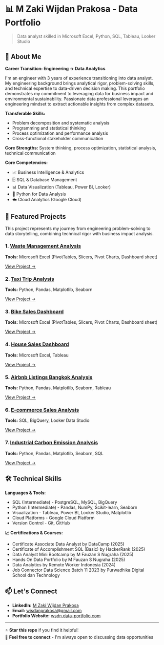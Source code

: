 # 📊 M Zaki Wijdan Prakosa - Data Portfolio

> Data analyst skilled in Microsoft Excel, Python, SQL, Tableau, Looker Studio 

## 👋 About Me

**Career Transition: Engineering → Data Analytics**

I'm an engineer with 3 years of experience transitioning into data analyst. My engineering background brings analytical rigor, problem-solving skills, and technical expertise to data-driven decision making. This portfolio demonstrates my commitment to leveraging data for business impact and environmental sustainability. Passionate data professional leverages an engineering mindset to extract actionable insights from complex datasets.

**Transferable Skills:** 
- Problem decomposition and systematic analysis
- Programming and statistical thinking
- Process optimization and performance analysis
- Cross-functional stakeholder communication

**Core Strengths:** System thinking, process optimization, statistical analysis, technical communication

**Core Competencies:**
- 📈 Business Intelligence & Analytics
- 🗄️ SQL & Database Management  
- 📊 Data Visualization (Tableau, Power BI, Looker)
- 🐍 Python for Data Analysis
- ☁️ Cloud Analytics (Google Cloud)

## 🚀 Featured Projects
This project represents my journey from engineering problem-solving to data storytelling, combining technical rigor with business impact analysis.

### 1. [Waste Management Analysis](./projects/01-Waste-Management-Analysis)
**Tools:** Microsoft Excel (PivotTables, Slicers, Pivot Charts, Dashboard sheet) 

[View Project →](./projects/01-Waste-Management-Analysis)

### 2. [Taxi Trip Analysis](./projects/02-Taxi-Trip-Analysis)
**Tools:** Python, Pandas, Matplotlib, Seaborn  

[View Project →](./projects/02-Taxi-Trip-Analysis)

### 3. [Bike Sales Dashboard](./projects/03-Bike-Sales-Dashboard)
**Tools:** Microsoft Excel (PivotTables, Slicers, Pivot Charts, Dashboard sheet)

[View Project →](./projects/03-Bike-Sales-Dashboard)

### 4. [House Sales Dashboard](./projects/04-House-Sales-Dashboard)
**Tools:** Microsoft Excel, Tableau  

[View Project →](./projects/04-House-Sales-Dashboard)

### 5. [Airbnb Listings Bangkok Analysis](./projects/05-Airbnb-Listings-Bangkok)
**Tools:** Python, Pandas, Matplotlib, Seaborn, Tableau  

[View Project →](./projects/05-Airbnb-Listings-Bangkok-Analysis)

### 6. [E-commerce Sales Analysis](./projects/06-retail-sales-analysis)
**Tools:** SQL, BigQuery, Looker Data Studio  

[View Project →](./projects/06-retail-sales-analysis)

### 7. [Industrial Carbon Emission Analysis](./projects/07-Industrial-Carbon-Emission-Analysis)
**Tools:** Python, Pandas, Matplotlib, Seaborn, SQL

[View Project →](./projects/07-Industrial-Carbon-Emission-Analysis)

## 🛠️ Technical Skills

**Languages & Tools:**
- SQL (Intermediate) - PostgreSQL, MySQL, BigQuery
- Python (Intermediate) - Pandas, NumPy, Scikit-learn, Seaborn
- Visualization - Tableau, Power BI, Looker Studio, Matplotlib
- Cloud Platforms - Google Cloud Platform
- Version Control - Git, GitHub

**📈 Certifications & Courses:**
- Certificate Associate Data Analyst by DataCamp (2025)
- Certificate of Accomplishment SQL (Basic) by HackerRank (2025)
- Data Analyst Mini Bootcamp by M Fauzan S Nugraha (2025)
- Hands On Data Portfolio by M Fauzan S Nugraha (2025)
- Data Analytics by Remote Worker Indonesia (2024)
- Job Connector Data Science Batch 11 2023 by Purwadhika Digital School dan Technology 

## 📫 Let's Connect

- **LinkedIn:** [M Zaki Wijdan Prakosa](https://www.linkedin.com/in/Muhammad-Zaki-Wijdan756)
- **Email:** wisdanprakosa@gmail.com
- **Portfolio Website:** [wsdn.data-portfolio.com](https://wisdanprakosa.github.io/data.web-portfolio/)

---

⭐ **Star this repo** if you find it helpful!  
🔗 **Feel free to connect** - I'm always open to discussing data opportunities
